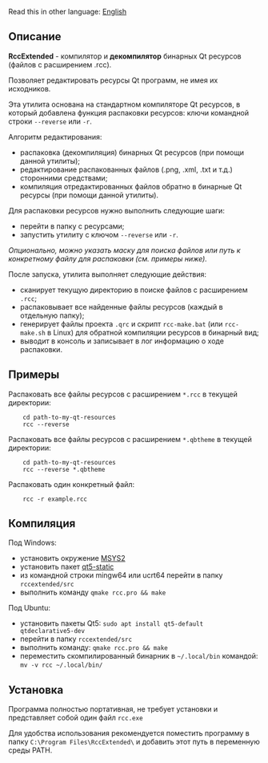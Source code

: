 Read this in other language: [English](readme.md)


## Описание

**RccExtended** - компилятор и **декомпилятор** бинарных Qt ресурсов (файлов с расширением .rcc). 

Позволяет редактировать ресурсы Qt программ, не имея их исходников.

Эта утилита основана на стандартном компиляторе Qt ресурсов, в который добавлена функция распаковки ресурсов: ключи командной строки `--reverse` или `-r`.

Алгоритм редактирования:
  
  - распаковка (декомпиляция) бинарных Qt ресурсов (при помощи данной утилиты);
  - редактирование распакованных файлов (.png, .xml, .txt и т.д.) сторонними средствами;
  - компиляция отредактированных файлов обратно в бинарные Qt ресурсы (при помощи данной утилиты).

Для распаковки ресурсов нужно выполнить следующие шаги:

  - перейти в папку с ресурсами;
  - запустить утилиту с ключом `--reverse` или `-r`.

*Опционально, можно указать маску для поиска файлов или путь к конкретному файлу для распаковки (см. примеры ниже).*

После запуска, утилита выполняет следующие действия:
  
  - сканирует текущую директорию в поиске файлов с расширением `.rcc`;
  - распаковывает все найденные файлы ресурсов (каждый в отдельную папку);
  - генерирует файлы проекта `.qrc` и скрипт `rcc-make.bat` (или `rcc-make.sh` в Linux) для обратной компиляции ресурсов в бинарный вид;
  - выводит в консоль и записывает в лог информацию о ходе распаковки.

## Примеры

Распаковать все файлы ресурсов с расширением `*.rcc` в текущей директории:
```
    cd path-to-my-qt-resources
    rcc --reverse
```

Распаковать все файлы ресурсов с расширением `*.qbtheme` в текущей директории:
```
    cd path-to-my-qt-resources
    rcc --reverse *.qbtheme
```

Распаковать один конкретный файл:
```
    rcc -r example.rcc
```

## Компиляция

Под Windows:
  
  - установить окружение [MSYS2](https://www.msys2.org/)
  - установить пакет [qt5-static](https://packages.msys2.org/base/mingw-w64-qt5-static)
  - из командной строки mingw64 или ucrt64 перейти в папку `rccextended/src`
  - выполнить команду `qmake rcc.pro && make`

Под Ubuntu:

  - установить пакеты Qt5: `sudo apt install qt5-default qtdeclarative5-dev`
  - перейти в папку `rccextended/src`
  - выполнить команду: `qmake rcc.pro && make`
  - переместить скомпилированный бинарник в `~/.local/bin` командой: `mv -v rcc ~/.local/bin/`

## Установка

Программа полностью портативная, не требует установки и представляет собой один файл `rcc.exe`

Для удобства использования рекомендуется поместить программу в папку `C:\Program Files\RccExtended\` и добавить этот путь в переменную среды PATH.